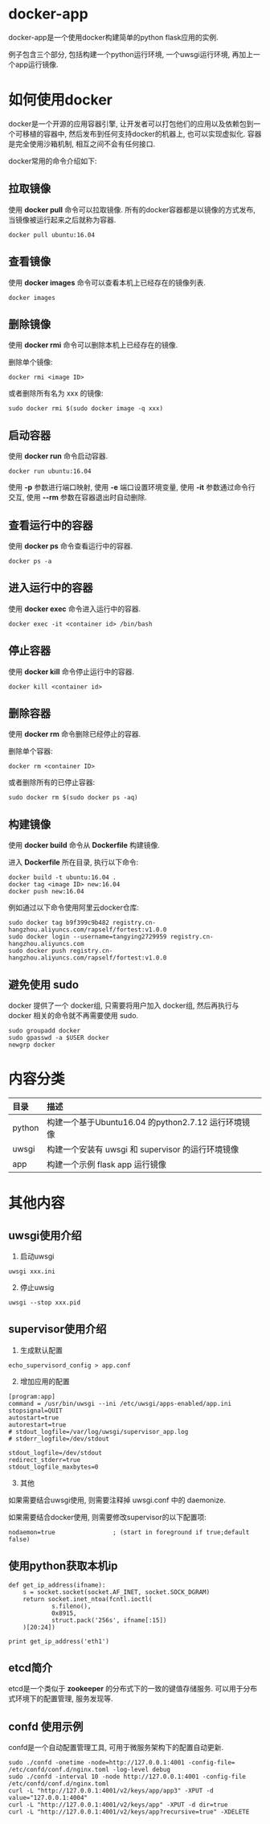 # docker-app

docker-app是一个使用docker构建简单的python flask应用的实例.

例子包含三个部分, 包括构建一个python运行环境, 一个uwsgi运行环境, 再加上一个app运行镜像.

# 如何使用docker

docker是一个开源的应用容器引擎, 让开发者可以打包他们的应用以及依赖包到一个可移植的容器中, 然后发布到任何支持docker的机器上, 也可以实现虚拟化. 容器是完全使用沙箱机制, 相互之间不会有任何接口.

docker常用的命令介绍如下:

## 拉取镜像 ##

使用 **docker pull** 命令可以拉取镜像. 所有的docker容器都是以镜像的方式发布, 当镜像被运行起来之后就称为容器.

`
docker pull ubuntu:16.04
`

## 查看镜像 ##

使用 **docker images** 命令可以查看本机上已经存在的镜像列表.

`
docker images
`

## 删除镜像 ##

使用 **docker rmi** 命令可以删除本机上已经存在的镜像.

删除单个镜像:

```
docker rmi <image ID>
```

或者删除所有名为 xxx 的镜像:

```
sudo docker rmi $(sudo docker image -q xxx)
```

## 启动容器 ##

使用 **docker run** 命令启动容器.

```
docker run ubuntu:16.04
```

使用 **-p** 参数进行端口映射, 使用 **-e** 端口设置环境变量, 使用 **-it** 参数通过命令行交互, 使用 **--rm** 参数在容器退出时自动删除.

## 查看运行中的容器 ##

使用 **docker ps** 命令查看运行中的容器.

```
docker ps -a
```

## 进入运行中的容器 ##

使用 **docker exec** 命令进入运行中的容器.

```
docker exec -it <container id> /bin/bash
```

## 停止容器 ##

使用 **docker kill** 命令停止运行中的容器.

```
docker kill <container id>
```

## 删除容器 ##

使用 **docker rm** 命令删除已经停止的容器.

删除单个容器:

```
docker rm <container ID>
```

或者删除所有的已停止容器:

```
sudo docker rm $(sudo docker ps -aq)
```

## 构建镜像 ##

使用 **docker build** 命令从 **Dockerfile** 构建镜像.

进入 **Dockerfile** 所在目录, 执行以下命令:

```
docker build -t ubuntu:16.04 .
docker tag <image ID> new:16.04
docker push new:16.04
```

例如通过以下命令使用阿里云docker仓库:

```
sudo docker tag b9f399c9b482 registry.cn-hangzhou.aliyuncs.com/rapself/fortest:v1.0.0
sudo docker login --username=tangying2729959 registry.cn-hangzhou.aliyuncs.com 
sudo docker push registry.cn-hangzhou.aliyuncs.com/rapself/fortest:v1.0.0
```

## 避免使用 sudo ##

docker 提供了一个 docker组, 只需要将用户加入 docker组, 然后再执行与 docker 相关的命令就不再需要使用 sudo.

```
sudo groupadd docker
sudo gpasswd -a $USER docker
newgrp docker
```

# 内容分类

| 目录 | 描述 |
|:--|:--|
| python | 构建一个基于Ubuntu16.04 的python2.7.12 运行环境镜像 |
| uwsgi | 构建一个安装有 uwsgi 和 supervisor 的运行环境镜像 |
| app | 构建一个示例 flask app 运行镜像 |

# 其他内容 #

## uwsgi使用介绍 ##

1. 启动uwsgi

```
uwsgi xxx.ini
```

2. 停止uwsig

```
uwsgi --stop xxx.pid
```

## supervisor使用介绍 ##

1. 生成默认配置

```
echo_supervisord_config > app.conf
```

2. 增加应用的配置

```
[program:app]
command = /usr/bin/uwsgi --ini /etc/uwsgi/apps-enabled/app.ini
stopsignal=QUIT
autostart=true
autorestart=true
# stdout_logfile=/var/log/uwsgi/supervisor_app.log
# stderr_logfile=/dev/stdout

stdout_logfile=/dev/stdout
redirect_stderr=true
stdout_logfile_maxbytes=0
```

3. 其他

如果需要结合uwsgi使用, 则需要注释掉 uwsgi.conf 中的 daemonize.

如果需要结合docker使用, 则需要修改supervisor的以下配置项:

```
nodaemon=true                ; (start in foreground if true;default false)
```

## 使用python获取本机ip ##

```
def get_ip_address(ifname):
    s = socket.socket(socket.AF_INET, socket.SOCK_DGRAM)
    return socket.inet_ntoa(fcntl.ioctl(
            s.fileno(),
            0x8915,
            struct.pack('256s', ifname[:15])
    )[20:24])

print get_ip_address('eth1')
```

## etcd简介 ##

etcd是一个类似于 **zookeeper** 的分布式下的一致的键值存储服务. 可以用于分布式环境下的配置管理, 服务发现等.

## confd 使用示例 ##

confd是一个自动配置管理工具, 可用于微服务架构下的配置自动更新.

```
sudo ./confd -onetime -node=http://127.0.0.1:4001 -config-file=
/etc/confd/conf.d/nginx.toml -log-level debug
sudo ./confd -interval 10 -node http://127.0.0.1:4001 -config-file /etc/confd/conf.d/nginx.toml
curl -L "http://127.0.0.1:4001/v2/keys/app/app3" -XPUT -d value="127.0.0.1:4004"
curl -L "http://127.0.0.1:4001/v2/keys/app" -XPUT -d dir=true
curl -L "http://127.0.0.1:4001/v2/keys/app?recursive=true" -XDELETE
```
